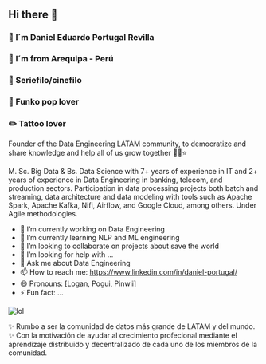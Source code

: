 ## Hi there 🚀 
### 🚀  I´m Daniel Eduardo Portugal Revilla
### 🌋  I´m from Arequipa - Perú
### 🍿  Seriefilo/cinefilo
### 🤖  Funko pop lover
### ✏️  Tattoo lover


Founder of the Data Engineering LATAM community, to democratize and share knowledge and help all of us grow together 🚀💫⭐


M. Sc. Big Data & Bs. Data Science with 7+ years of experience in IT and 2+ years of experience in Data Engineering in banking, telecom, and production sectors. Participation in data processing projects both batch and streaming, data architecture and data modeling with tools such as Apache Spark, Apache Kafka, Nifi, Airflow, and Google Cloud, among others. Under Agile methodologies.



- 🔭 I’m currently working on Data Engineering
- 🌱 I’m currently learning NLP and ML engineering
- 👯 I’m looking to collaborate on projects about save the world
- 🤔 I’m looking for help with ...
- 💬 Ask me about Data Engineering 
- 📫 How to reach me: https://www.linkedin.com/in/daniel-portugal/ 
- 😄 Pronouns: [Logan, Pogui, Pinwii]
- ⚡ Fun fact: ...

![lol](https://user-images.githubusercontent.com/7544049/102917172-b931fc80-4452-11eb-9840-108edd261e7c.jpg)

✨ Rumbo a ser la comunidad de datos más grande de LATAM y del mundo. ✨
Con la motivación de ayudar al crecimiento profecional mediante el aprendizaje distribuido y decentralizado de cada uno de los miembros de la comunidad. 


